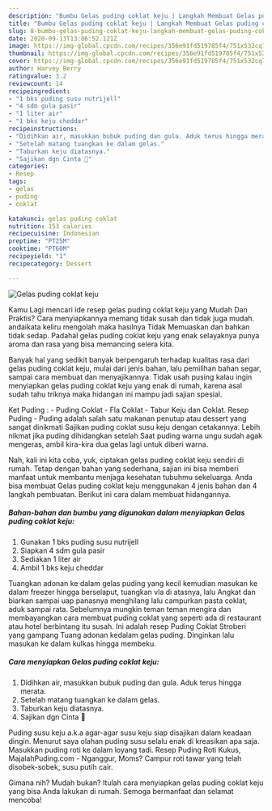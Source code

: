 ```yaml
---
description: "Bumbu Gelas puding coklat keju | Langkah Membuat Gelas puding coklat keju Yang Sedap"
title: "Bumbu Gelas puding coklat keju | Langkah Membuat Gelas puding coklat keju Yang Sedap"
slug: 8-bumbu-gelas-puding-coklat-keju-langkah-membuat-gelas-puding-coklat-keju-yang-sedap
date: 2020-09-13T13:06:52.121Z
image: https://img-global.cpcdn.com/recipes/356e91fd519785f4/751x532cq70/gelas-puding-coklat-keju-foto-resep-utama.jpg
thumbnail: https://img-global.cpcdn.com/recipes/356e91fd519785f4/751x532cq70/gelas-puding-coklat-keju-foto-resep-utama.jpg
cover: https://img-global.cpcdn.com/recipes/356e91fd519785f4/751x532cq70/gelas-puding-coklat-keju-foto-resep-utama.jpg
author: Harvey Berry
ratingvalue: 3.2
reviewcount: 14
recipeingredient:
- "1 bks puding susu nutrijell"
- "4 sdm gula pasir"
- "1 liter air"
- "1 bks keju cheddar"
recipeinstructions:
- "Didihkan air, masukkan bubuk puding dan gula. Aduk terus hingga merata."
- "Setelah matang tuangkan ke dalam gelas."
- "Taburkan keju diatasnya."
- "Sajikan dgn Cinta 💝"
categories:
- Resep
tags:
- gelas
- puding
- coklat

katakunci: gelas puding coklat 
nutrition: 153 calories
recipecuisine: Indonesian
preptime: "PT25M"
cooktime: "PT60M"
recipeyield: "1"
recipecategory: Dessert

---
```



![Gelas puding coklat keju](https://img-global.cpcdn.com/recipes/356e91fd519785f4/751x532cq70/gelas-puding-coklat-keju-foto-resep-utama.jpg)

Kamu Lagi mencari ide resep gelas puding coklat keju yang Mudah Dan Praktis? Cara menyiapkannya memang tidak susah dan tidak juga mudah. andaikata keliru mengolah maka hasilnya Tidak Memuaskan dan bahkan tidak sedap. Padahal gelas puding coklat keju yang enak selayaknya punya aroma dan rasa yang bisa memancing selera kita.

Banyak hal yang sedikit banyak berpengaruh terhadap kualitas rasa dari gelas puding coklat keju, mulai dari jenis bahan, lalu pemilihan bahan segar, sampai cara membuat dan menyajikannya. Tidak usah pusing kalau ingin menyiapkan gelas puding coklat keju yang enak di rumah, karena asal sudah tahu triknya maka hidangan ini mampu jadi sajian spesial.

Ket Puding : - Puding Coklat - Fla Coklat - Tabur Keju dan Coklat. Resep Puding - Puding adalah salah satu makanan penutup atau dessert yang sangat dinikmati Sajikan puding coklat susu keju dengan cetakannya. Lebih nikmat jika puding dihidangkan setelah Saat puding warna ungu sudah agak mengeras, ambil kira-kira dua gelas lagi untuk diberi warna.


Nah, kali ini kita coba, yuk, ciptakan gelas puding coklat keju sendiri di rumah. Tetap dengan bahan yang sederhana, sajian ini bisa memberi manfaat untuk membantu menjaga kesehatan tubuhmu sekeluarga. Anda bisa membuat Gelas puding coklat keju menggunakan 4 jenis bahan dan 4 langkah pembuatan. Berikut ini cara dalam membuat hidangannya.

<!--inarticleads1-->

##### Bahan-bahan dan bumbu yang digunakan dalam menyiapkan Gelas puding coklat keju:

1. Gunakan 1 bks puding susu nutrijell
1. Siapkan 4 sdm gula pasir
1. Sediakan 1 liter air
1. Ambil 1 bks keju cheddar


Tuangkan adonan ke dalam gelas puding yang kecil kemudian masukan ke dalam freezer hingga berselaput, tuangkan vla di atasnya, lalu Angkat dan biarkan sampai uap panasnya menghilang lalu campurkan pasta coklat, aduk sampai rata. Sebelumnya mungkin teman teman mengira dan membayangkan cara membuat puding coklat yang seperti ada di restaurant atau hotel berbintang itu susah. Ini adalah resep Puding Coklat Stroberi yang gampang Tuang adonan kedalam gelas puding. Dinginkan lalu masukan ke dalam kulkas hingga membeku. 

<!--inarticleads2-->

##### Cara menyiapkan Gelas puding coklat keju:

1. Didihkan air, masukkan bubuk puding dan gula. Aduk terus hingga merata.
1. Setelah matang tuangkan ke dalam gelas.
1. Taburkan keju diatasnya.
1. Sajikan dgn Cinta 💝


Puding susu keju a.k.a agar-agar susu keju siap disajikan dalam keadaan dingin. Menurut saya olahan puding susu selalu enak di kreasikan apa saja. Masukkan puding roti ke dalam loyang tadi. Resep Puding Roti Kukus, MajalahPuding.com - Nganggur, Moms? Campur roti tawar yang telah disobek-sobek, susu putih cair. 

Gimana nih? Mudah bukan? Itulah cara menyiapkan gelas puding coklat keju yang bisa Anda lakukan di rumah. Semoga bermanfaat dan selamat mencoba!
